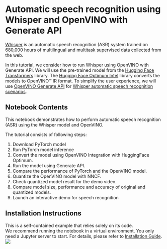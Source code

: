 # Automatic speech recognition using Whisper and OpenVINO with Generate API

[Whisper](https://openai.com/index/whisper/) is an automatic speech recognition (ASR) system trained on 680,000 hours of multilingual and multitask supervised data collected from the web.

In this tutorial, we consider how to run Whisper using OpenVINO with Generate API. We will use the pre-trained model from the [Hugging Face Transformers](https://github.com/openvinotoolkit/openvino.genai) library. The [Hugging Face Optimum Intel](https://huggingface.co/docs/optimum/intel/index) library converts the models to OpenVINO™ IR format. To simplify the user experience, we will use [OpenVINO Generate API](https://github.com/openvinotoolkit/openvino.genai) for [Whisper automatic speech recognition scenarios](https://github.com/openvinotoolkit/openvino.genai/blob/master/samples/python/whisper_speech_recognition/README.md).

## Notebook Contents

This notebook demonstrates how to perform automatic speech recognition (ASR) using the Whisper model and OpenVINO.

The tutorial consists of following steps:
1. Download PyTorch model
2. Run PyTorch model inference
3. Convert the model using OpenVINO Integration with HuggingFace Optimum.
4. Run the model using Generate API.
5. Compare the performance of PyTorch and the OpenVINO model.
6. Quantize the OpenVINO model with NNCF.
7. Check quantized model result for the demo video.
8. Compare model size, performance and accuracy of original and quantized models.
9. Launch an interactive demo for speech recognition


## Installation Instructions

This is a self-contained example that relies solely on its code.</br>
We recommend running the notebook in a virtual environment. You only need a Jupyter server to start.
For details, please refer to [Installation Guide](../../README.md).
<img referrerpolicy="no-referrer-when-downgrade" src="https://static.scarf.sh/a.png?x-pxid=5b5a4db0-7875-4bfb-bdbd-01698b5b1a77&file=notebooks/whisper-asr-genai/README.md" />